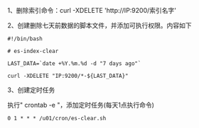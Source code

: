 1、删除索引命令：curl -XDELETE 'http://IP:9200/索引名字'

2、创建删除七天前数据的脚本文件，并添加可执行权限。内容如下

```
#!/bin/bash

# es-index-clear

LAST_DATA=`date +%Y.%m.%d -d "7 days ago"`

curl -XDELETE "IP:9200/*-${LAST_DATA}"
```

3、创建定时任务

执行" crontab -e "，添加定时任务(每天1点执行命令)

`0 1 * * * /u01/cron/es-clear.sh`


